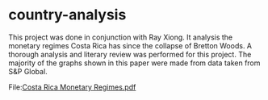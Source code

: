 # country-analysis
This project was done in conjunction with Ray Xiong. It analysis the monetary regimes Costa Rica has since the collapse of Bretton Woods. A thorough analysis and literary review was performed for this project. The majority of the graphs shown in this paper were made from data taken from S&amp;P Global.


File:[Costa Rica Monetary Regimes.pdf](https://github.com/amezcua30e/country-analysis/files/15418520/Costa.Rica.Monetary.Regimes.pdf)
